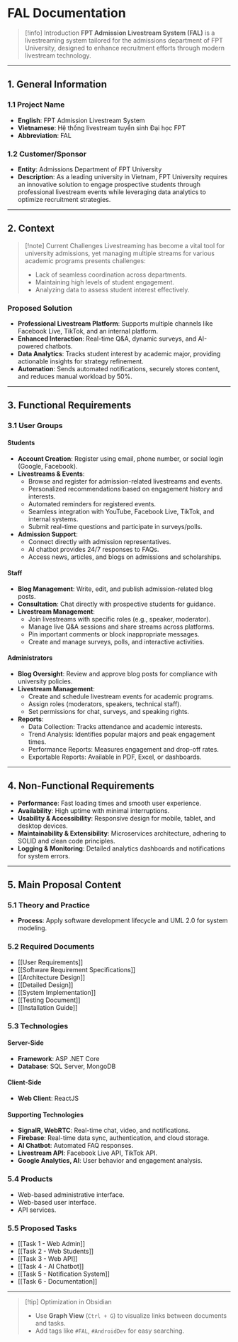 # FAL Documentation

> [!info] Introduction
> **FPT Admission Livestream System (FAL)** is a livestreaming system tailored for the admissions department of FPT University, designed to enhance recruitment efforts through modern livestream technology.

---

## 1. General Information

### 1.1 Project Name
- **English**: FPT Admission Livestream System  
- **Vietnamese**: Hệ thống livestream tuyển sinh Đại học FPT  
- **Abbreviation**: FAL  

### 1.2 Customer/Sponsor
- **Entity**: Admissions Department of FPT University  
- **Description**: As a leading university in Vietnam, FPT University requires an innovative solution to engage prospective students through professional livestream events while leveraging data analytics to optimize recruitment strategies.

---

## 2. Context

> [!note] Current Challenges
> Livestreaming has become a vital tool for university admissions, yet managing multiple streams for various academic programs presents challenges:  
> - Lack of seamless coordination across departments.  
> - Maintaining high levels of student engagement.  
> - Analyzing data to assess student interest effectively.

### Proposed Solution
- **Professional Livestream Platform**: Supports multiple channels like Facebook Live, TikTok, and an internal platform.  
- **Enhanced Interaction**: Real-time Q&A, dynamic surveys, and AI-powered chatbots.  
- **Data Analytics**: Tracks student interest by academic major, providing actionable insights for strategy refinement.  
- **Automation**: Sends automated notifications, securely stores content, and reduces manual workload by 50%.

---

## 3. Functional Requirements

### 3.1 User Groups

#### Students
- **Account Creation**: Register using email, phone number, or social login (Google, Facebook).  
- **Livestreams & Events**:  
  - Browse and register for admission-related livestreams and events.  
  - Personalized recommendations based on engagement history and interests.  
  - Automated reminders for registered events.  
  - Seamless integration with YouTube, Facebook Live, TikTok, and internal systems.  
  - Submit real-time questions and participate in surveys/polls.  
- **Admission Support**:  
  - Connect directly with admission representatives.  
  - AI chatbot provides 24/7 responses to FAQs.  
  - Access news, articles, and blogs on admissions and scholarships.

#### Staff
- **Blog Management**: Write, edit, and publish admission-related blog posts.  
- **Consultation**: Chat directly with prospective students for guidance.  
- **Livestream Management**:  
  - Join livestreams with specific roles (e.g., speaker, moderator).  
  - Manage live Q&A sessions and share streams across platforms.  
  - Pin important comments or block inappropriate messages.  
  - Create and manage surveys, polls, and interactive activities.

#### Administrators
- **Blog Oversight**: Review and approve blog posts for compliance with university policies.  
- **Livestream Management**:  
  - Create and schedule livestream events for academic programs.  
  - Assign roles (moderators, speakers, technical staff).  
  - Set permissions for chat, surveys, and speaking rights.  
- **Reports**:  
  - Data Collection: Tracks attendance and academic interests.  
  - Trend Analysis: Identifies popular majors and peak engagement times.  
  - Performance Reports: Measures engagement and drop-off rates.  
  - Exportable Reports: Available in PDF, Excel, or dashboards.

---

## 4. Non-Functional Requirements

- **Performance**: Fast loading times and smooth user experience.  
- **Availability**: High uptime with minimal interruptions.  
- **Usability & Accessibility**: Responsive design for mobile, tablet, and desktop devices.  
- **Maintainability & Extensibility**: Microservices architecture, adhering to SOLID and clean code principles.  
- **Logging & Monitoring**: Detailed analytics dashboards and notifications for system errors.

---

## 5. Main Proposal Content

### 5.1 Theory and Practice
- **Process**: Apply software development lifecycle and UML 2.0 for system modeling.

### 5.2 Required Documents
- [[User Requirements]]  
- [[Software Requirement Specifications]]  
- [[Architecture Design]]  
- [[Detailed Design]]  
- [[System Implementation]]  
- [[Testing Document]]  
- [[Installation Guide]]  

### 5.3 Technologies
#### Server-Side
- **Framework**: ASP .NET Core  
- **Database**: SQL Server, MongoDB  

#### Client-Side
- **Web Client**: ReactJS  

#### Supporting Technologies
- **SignalR, WebRTC**: Real-time chat, video, and notifications.  
- **Firebase**: Real-time data sync, authentication, and cloud storage.  
- **AI Chatbot**: Automated FAQ responses.  
- **Livestream API**: Facebook Live API, TikTok API.  
- **Google Analytics, AI**: User behavior and engagement analysis.

### 5.4 Products
- Web-based administrative interface.  
- Web-based user interface.  
- API services.

### 5.5 Proposed Tasks
- [[Task 1 - Web Admin]]  
- [[Task 2 - Web Students]]  
- [[Task 3 - Web API]]  
- [[Task 4 - AI Chatbot]]  
- [[Task 5 - Notification System]]  
- [[Task 6 - Documentation]]

---

> [!tip] Optimization in Obsidian
> - Use **Graph View** (`Ctrl + G`) to visualize links between documents and tasks.  
> - Add tags like `#FAL`, `#AndroidDev` for easy searching.